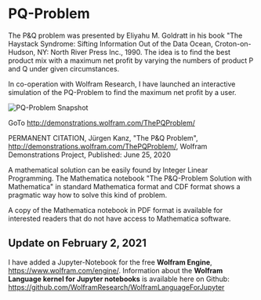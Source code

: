 # PQ-Problem
The P&Q problem was presented by Eliyahu M. Goldratt in his book "The Haystack Syndrome: Sifting Information Out of the Data Ocean, Croton-on-Hudson, NY: North River Press Inc., 1990. The idea is to find the best product mix with a maximum net profit by varying the numbers of product P and Q under given circumstances.

In co-operation with Wolfram Research, I have launched an interactive simulation of the PQ-Problem to find the maximum net profit by a user.

![PQ-Problem Snapshot](https://github.com/JuergenKanz/PQ-Solution/blob/master/PQ-Problem-Snapshot.jpg)

GoTo http://demonstrations.wolfram.com/ThePQProblem/ 

PERMANENT CITATION, Jürgen Kanz, "The P&Q Problem", http://demonstrations.wolfram.com/ThePQProblem/, Wolfram Demonstrations Project, Published: June 25, 2020

A mathematical solution can be easily found by Integer Linear Programming. The Mathematica notebook "The P&Q-Problem Solution with Mathematica" in standard Mathematica format and CDF format shows a pragmatic way how to solve this kind of problem.

A copy of the Mathematica notebook in PDF format is available for interested readers that do not have access to Mathematica software.

## Update on February 2, 2021

I have added a Jupyter-Notebook for the free **Wolfram Engine**, https://www.wolfram.com/engine/. Information about the **Wolfram Language kernel for Jupyter notebooks** is available here on Github: https://github.com/WolframResearch/WolframLanguageForJupyter


